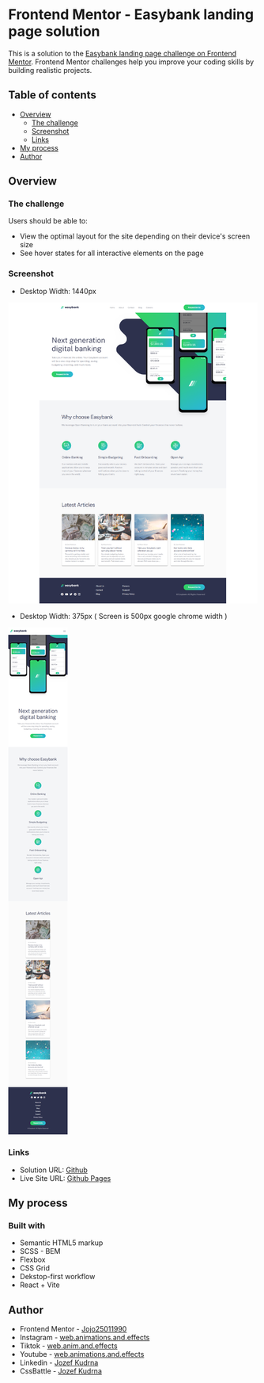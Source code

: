 # Frontend Mentor - Easybank landing page solution

This is a solution to the [Easybank landing page challenge on Frontend Mentor](https://www.frontendmentor.io/challenges/easybank-landing-page-WaUhkoDN). Frontend Mentor challenges help you improve your coding skills by building realistic projects.

## Table of contents

- [Overview](#overview)
  - [The challenge](#the-challenge)
  - [Screenshot](#screenshot)
  - [Links](#links)
- [My process](#my-process)
- [Author](#author)

## Overview

### The challenge

Users should be able to:

- View the optimal layout for the site depending on their device's screen size
- See hover states for all interactive elements on the page

### Screenshot

- Desktop Width: 1440px

![](./public/EasyBank%20Frontend%20Mentor%20Challenge%2001.png)

- Desktop Width: 375px ( Screen is 500px google chrome width )

![](./public/EasyBank%20Frontend%20Mentor%20Challenge%2002.png)

### Links

- Solution URL: [Github](https://github.com/Jojo25011990/easybank-landing-page)
- Live Site URL: [Github Pages](https://jojo25011990.github.io/easybank-landing-page)

## My process

### Built with

- Semantic HTML5 markup
- SCSS - BEM
- Flexbox
- CSS Grid
- Dekstop-first workflow
- React + Vite

## Author

- Frontend Mentor - [Jojo25011990](https://www.frontendmentor.io/profile/Jojo25011990)
- Instagram - [web.animations.and.effects](https://www.instagram.com/web.animations.and.effects)
- Tiktok - [web.anim.and.effects](https://www.tiktok.com/@web.anim.and.effects)
- Youtube - [web.animations.and.effects](https://www.youtube.com/@web.animations.and.effects)
- Linkedin - [Jozef Kudrna](https://www.linkedin.com/in/jozef-kudrna-28b580295)
- CssBattle - [Jozef Kudrna](https://cssbattle.dev/player/MKRJOhBaKyenooWkH27VsZc2z0l2)
